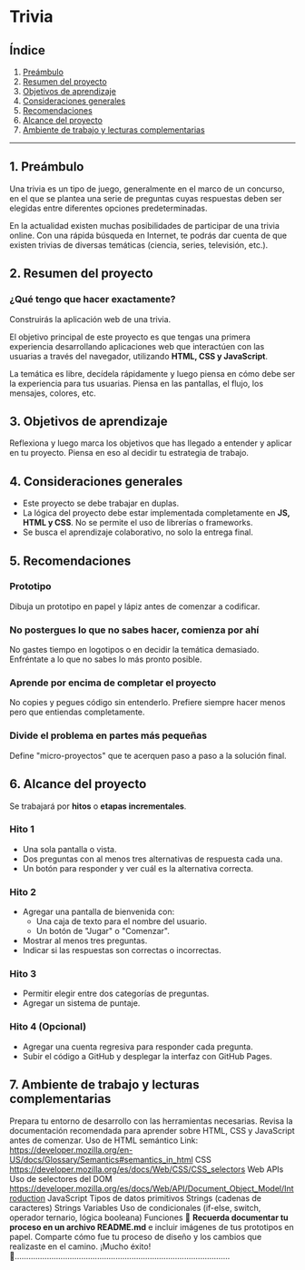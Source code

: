 # Trivia

## Índice
1. [Preámbulo](#preambulo)
2. [Resumen del proyecto](#resumen-del-proyecto)
3. [Objetivos de aprendizaje](#objetivos-de-aprendizaje)
4. [Consideraciones generales](#consideraciones-generales)
5. [Recomendaciones](#recomendaciones)
6. [Alcance del proyecto](#alcance-del-proyecto)
7. [Ambiente de trabajo y lecturas complementarias](#ambiente-de-trabajo-y-lecturas-complementarias)

---

## 1. Preámbulo

Una trivia es un tipo de juego, generalmente en el marco de un concurso, en el que se plantea una serie de preguntas cuyas respuestas deben ser elegidas entre diferentes opciones predeterminadas.

En la actualidad existen muchas posibilidades de participar de una trivia online. Con una rápida búsqueda en Internet, te podrás dar cuenta de que existen trivias de diversas temáticas (ciencia, series, televisión, etc.).

## 2. Resumen del proyecto

### ¿Qué tengo que hacer exactamente?

Construirás la aplicación web de una trivia.

El objetivo principal de este proyecto es que tengas una primera experiencia desarrollando aplicaciones web que interactúen con las usuarias a través del navegador, utilizando **HTML, CSS y JavaScript**.

La temática es libre, decídela rápidamente y luego piensa en cómo debe ser la experiencia para tus usuarias. Piensa en las pantallas, el flujo, los mensajes, colores, etc.

## 3. Objetivos de aprendizaje

Reflexiona y luego marca los objetivos que has llegado a entender y aplicar en tu proyecto. Piensa en eso al decidir tu estrategia de trabajo.

## 4. Consideraciones generales

- Este proyecto se debe trabajar en duplas.
- La lógica del proyecto debe estar implementada completamente en **JS, HTML y CSS**. No se permite el uso de librerías o frameworks.
- Se busca el aprendizaje colaborativo, no solo la entrega final.

## 5. Recomendaciones

### Prototipo

Dibuja un prototipo en papel y lápiz antes de comenzar a codificar. 

### No postergues lo que no sabes hacer, comienza por ahí

No gastes tiempo en logotipos o en decidir la temática demasiado. Enfréntate a lo que no sabes lo más pronto posible.

### Aprende por encima de completar el proyecto

No copies y pegues código sin entenderlo. Prefiere siempre hacer menos pero que entiendas completamente.

### Divide el problema en partes más pequeñas

Define "micro-proyectos" que te acerquen paso a paso a la solución final.

## 6. Alcance del proyecto

Se trabajará por **hitos** o **etapas incrementales**.

### Hito 1
- Una sola pantalla o vista.
- Dos preguntas con al menos tres alternativas de respuesta cada una.
- Un botón para responder y ver cuál es la alternativa correcta.

### Hito 2
- Agregar una pantalla de bienvenida con:
  - Una caja de texto para el nombre del usuario.
  - Un botón de "Jugar" o "Comenzar".
- Mostrar al menos tres preguntas.
- Indicar si las respuestas son correctas o incorrectas.

### Hito 3
- Permitir elegir entre dos categorías de preguntas.
- Agregar un sistema de puntaje.

### Hito 4 (Opcional)
- Agregar una cuenta regresiva para responder cada pregunta.
- Subir el código a GitHub y desplegar la interfaz con GitHub Pages.

## 7. Ambiente de trabajo y lecturas complementarias

Prepara tu entorno de desarrollo con las herramientas necesarias. Revisa la documentación recomendada para aprender sobre HTML, CSS y JavaScript antes de comenzar.
Uso de HTML semántico
Link: https://developer.mozilla.org/en-US/docs/Glossary/Semantics#semantics_in_html
CSS
https://developer.mozilla.org/es/docs/Web/CSS/CSS_selectors
Web APIs
Uso de selectores del DOM
https://developer.mozilla.org/es/docs/Web/API/Document_Object_Model/Introduction
JavaScript
Tipos de datos primitivos
Strings (cadenas de caracteres)
Strings
Variables
Uso de condicionales (if-else, switch, operador ternario, lógica booleana)
Funciones
📌 **Recuerda documentar tu proceso en un archivo README.md** e incluir imágenes de tus prototipos en papel. Comparte cómo fue tu proceso de diseño y los cambios que realizaste en el camino. ¡Mucho éxito! 🚀..............................................................................................

